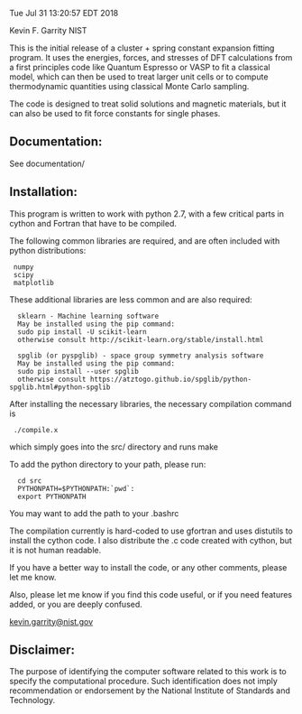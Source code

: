 Tue Jul 31 13:20:57 EDT 2018

Kevin F. Garrity
NIST

This is the initial release of a cluster + spring constant expansion
fitting program. It uses the energies, forces, and stresses of DFT
calculations from a first principles code like Quantum Espresso or
VASP to fit a classical model, which can then be used to treat larger
unit cells or to compute thermodynamic quantities using classical Monte
Carlo sampling.

The code is designed to treat solid solutions and magnetic materials,
but it can also be used to fit force constants for single phases.

Documentation:
-------------

See documentation/

Installation:
-------------

This program is written to work with python 2.7, with a few critical
parts in cython and Fortran that have to be compiled.

The following common libraries are required, and are often included
with python distributions:

     numpy
     scipy
     matplotlib

These additional libraries are less common and are also required:

      sklearn - Machine learning software
      May be installed using the pip command:
      sudo pip install -U scikit-learn
      otherwise consult http://scikit-learn.org/stable/install.html

      spglib (or pyspglib) - space group symmetry analysis software
      May be installed using the pip command:
      sudo pip install --user spglib
      otherwise consult https://atztogo.github.io/spglib/python-spglib.html#python-spglib

After installing the necessary libraries, the necessary compilation command is

     ./compile.x

which simply goes into the src/ directory and runs make

To add the python directory to your path, please run:

      cd src
      PYTHONPATH=$PYTHONPATH:`pwd`:
      export PYTHONPATH

You may want to add the path to your .bashrc

The compilation currently is hard-coded to use gfortran and uses
distutils to install the cython code.  I also distribute the .c code
created with cython, but it is not human readable.

If you have a better way to install the code, or any other comments, please let me know.

Also, please let me know if you find this code useful, or if you need features added, or you are deeply confused.

kevin.garrity@nist.gov


Disclaimer:
-------------

The purpose of identifying the computer software related to this work is to
specify the computational procedure. Such identification does not
imply recommendation or endorsement by the National Institute of
Standards and Technology.
